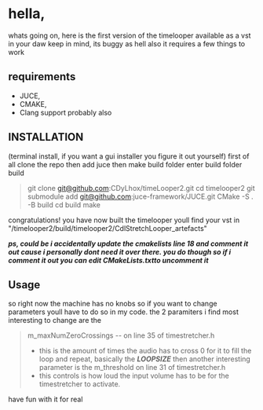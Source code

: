 # hella, 

whats going on, here is the first version of the timelooper available as a vst in your daw
keep in mind, its buggy as hell also it requires a few things to work 

## requirements

* JUCE,
* CMAKE,
* Clang support probably also

## INSTALLATION
(terminal install, if you want a gui installer you figure it out yourself)
first of all clone the repo
then add juce
then make build folder 
enter build folder 
build 

> git clone git@github.com:CDyLhox/timeLooper2.git
> cd timelooper2 
> git submodule add git@github.com:juce-framework/JUCE.git
> CMake -S . -B build
> cd build 
> make 

congratulations! you have now built the timelooper
youll find your vst in "/timelooper2/build/timelooper2/CdlStretchLooper_artefacts"

***ps, could be i accidentally update the cmakelists ***line 18** and comment it out cause i personally dont need it over there. you do though so if i comment it out you can edit CMakeLists.txtto uncomment it****

## Usage
so right now the machine has no knobs so if you want to change parameters youll have to do so in my code. 
the 2 paramiters i find most interesting to change are the 
> m_maxNumZeroCrossings -- on line 35 of timestretcher.h
> - this is the amount of times the audio has to cross 0 for it to fill the loop and repeat, basically the ***LOOPSIZE***
> then another interesting parameter is the m_threshold on line 31 of timestretcher.h
> - this controls is how loud the input volume has to be for the timestretcher to activate. 

have fun with it for real 
